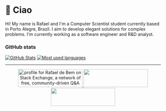 # 👋 Ciao

Hi! My name is Rafael and I'm a Computer Scientist student currently based in Porto Alegre, Brazil.
I aim to develop elegant solutions for complex problems.
I'm currently working as a software engineer and R&D analyst.

### GitHub stats

[![GitHub Stats](https://github-readme-stats.debem.dev/api?username=debemdeboas&show=reviews,prs&show_icons=true&hide=contribs&include_all_commits=true&bg_color=24273a&text_color=cad3f5&icon_color=c6a0f6&title_color=8bd5ca&hide_border=true&disable_animations=true)](https://github-readme-stats.debem.dev/)
[![Most used languages](https://github-readme-stats.debem.dev/api/top-langs?username=debemdeboas&show_icons=true&exclude_repo=linux-kernel-labsisop,github-readme-stats&bg_color=24273a&text_color=cad3f5&icon_color=c6a0f6&title_color=8bd5ca&hide_border=true&disable_animations=true&layout=compact&langs_count=8)](https://github-readme-stats.debem.dev/)

---

<div align="center">

<a href="https://stackexchange.com/users/13744772">
    <img object-fit="cover" src="https://stackexchange.com/users/flair/13744772.png" width="208" height="58" alt="profile for Rafael de Bem on Stack Exchange, a network of free, community-driven Q&amp;A sites" title="profile for Rafael de Bem on Stack Exchange, a network of free, community-driven Q&amp;A sites">
</a>

<a href="https://www.linkedin.com/in/rbem/">
    <img height="58" width="208" object-fit="cover" src="https://img.shields.io/badge/LinkedIn-0077B5?style=for-the-badge&logo=linkedin&logoColor=white">
</a>

<a href="https://gitlab.com/debemdeboas">
    <img height="58" width="208" object-fit="cover" src="https://img.shields.io/badge/gitlab-%23181717.svg?style=for-the-badge&logo=gitlab&logoColor=white">
</a>

</div>

